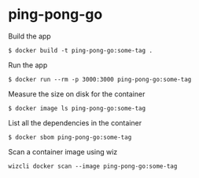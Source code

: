 # ping-pong-go


Build the app
```
$ docker build -t ping-pong-go:some-tag .
```

Run the app
```
$ docker run --rm -p 3000:3000 ping-pong-go:some-tag
```

Measure the size on disk for the container
```
$ docker image ls ping-pong-go:some-tag
```

List all the dependencies in the container
```
$ docker sbom ping-pong-go:some-tag
```

Scan a container image using wiz
```
wizcli docker scan --image ping-pong-go:some-tag
```